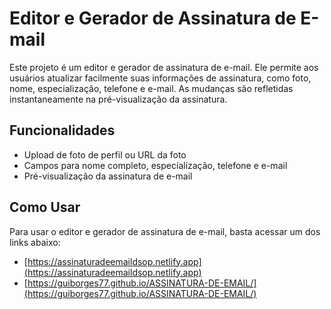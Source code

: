 # Editor e Gerador de Assinatura de E-mail

Este projeto é um editor e gerador de assinatura de e-mail. Ele permite aos usuários atualizar facilmente suas informações de assinatura, como foto, nome, especialização, telefone e e-mail. As mudanças são refletidas instantaneamente na pré-visualização da assinatura.

## Funcionalidades

- Upload de foto de perfil ou URL da foto
- Campos para nome completo, especialização, telefone e e-mail
- Pré-visualização da assinatura de e-mail

## Como Usar

Para usar o editor e gerador de assinatura de e-mail, basta acessar um dos links abaixo:

- [https://assinaturadeemaildsop.netlify.app](https://assinaturadeemaildsop.netlify.app)
- [https://guiborges77.github.io/ASSINATURA-DE-EMAIL/](https://guiborges77.github.io/ASSINATURA-DE-EMAIL/)
